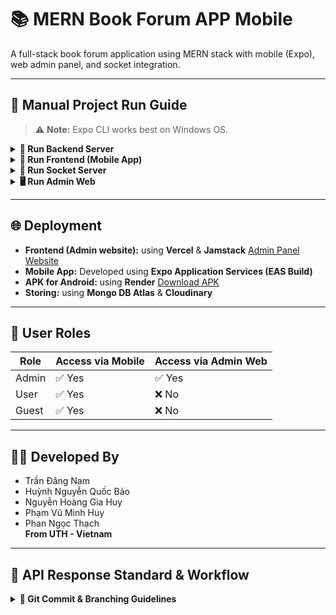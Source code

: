 # 📚 MERN Book Forum APP Mobile

A full-stack book forum application using MERN stack with mobile (Expo), web admin panel, and socket integration.

---

## 🚀 Manual Project Run Guide

> ⚠️ **Note:** Expo CLI works best on Windows OS.

<details>
<summary><strong>🔧 Run Backend Server</strong></summary>

```bash
cd backend
npm install
npm run dev
```

</details>

<details>
<summary><strong>📱 Run Frontend (Mobile App)</strong></summary>

```bash
cd FE
npm install
# Optional: Install this if socket-related errors occur
npm install socket.io-client

# Update API endpoint:
# Edit FE/constants/api.js and replace the base URL with your local IP address

npx expo
```

</details>

<details>
<summary><strong>📡 Run Socket Server</strong></summary>

```bash
cd socket
npm install
npm run dev
```

</details>

<details>
<summary><strong>🖥️ Run Admin Web</strong></summary>

```bash
cd admin
npm install
npm run dev
```

</details>

---

## 🌐 Deployment

- **Frontend (Admin website):** using **Vercel** & **Jamstack** [Admin Panel Website](https://mobile-ts-react-native.vercel.app)  
- **Mobile App:** Developed using **Expo Application Services (EAS Build)**  
- **APK for Android:** using **Render** [Download APK](https://drive.google.com/drive/u/0/folders/1vkefZtDQg6AyEZWCnVEFv7sa0YBBGEVG)
- **Storing:** using  **Mongo DB Atlas** & **Cloudinary**

---

## 👥 User Roles

| Role    | Access via Mobile | Access via Admin Web |
|---------|------------------ |----------------------|
| Admin   | ✅ Yes            | ✅ Yes              |
| User    | ✅ Yes            | ❌ No               |
| Guest   | ✅ Yes            | ❌ No               |

---

## 🧑‍💻 Developed By

- Trần Đăng Nam  
- Huỳnh Nguyễn Quốc Bảo  
- Nguyễn Hoàng Gia Huy  
- Phạm Vũ Minh Huy  
- Phan Ngọc Thạch  
**From UTH - Vietnam**

---

## 🔁 API Response Standard & Workflow


<details>
<summary><strong>📝 Git Commit & Branching Guidelines</strong></summary>


### ✅ Commit Message Convention

| Type       | Description                             |
|------------|-----------------------------------------|
| `feat:`    | New feature                             |
| `fix:`     | Bug fix                                 |
| `refactor:`| Code restructuring (no feature changes) |
| `docs:`    | Documentation updates                   |
| `chore:`   | Routine tasks (no logic impact)         |
| `style:`   | UI/CSS changes                          |
| `perf:`    | Performance improvements                |
| `vendor:`  | Dependency/package version updates      |

### 🌿 Branch Naming Convention

- Use lowercase and hyphens. Avoid special characters or uppercase.
- Examples:  
  - `feature/login`  
  - `bugfix/chat-not-loading`

---

### ✅ Success Response

```json
{
  "success": true,
  "message": "Request processed successfully",
  "data": {
    "id": "12345",
    "name": "abc",
    "email": "abc@example.com"
  },
  "meta": {
    "timestamp": "2024-12-28T15:00:00Z",
    "instance": "/api/v1/auth/login"
  }
}
```

### ❌ Error Response

```json
{
  "success": false,
  "errors": [
    {
      "code": 1002,
      "message": "Cannot update this record"
    }
  ],
  "meta": {
    "timestamp": "2025-01-26T03:50:52.555Z",
    "instance": "/api/v1/resource/123"
  }
}
```

#### 📌 Field Explanation

| Field     | Description                        |
|-----------|------------------------------------|
| `success` | Boolean indicating request success |
| `message` | Short message (used on frontend)   |
| `data`    | Data payload (on success)          |
| `errors`  | List of error details (on failure) |
| `code`    | Internal error code                |
| `meta`    | Metadata (timestamp, endpoint info)|

---

## 📊 REST API Status Codes

| Status | Meaning                           |
|--------|-----------------------------------|
| `200`  | OK – Request succeeded            |
| `201`  | Created – New resource added      |
| `400`  | Bad Request – Invalid input       |
| `401`  | Unauthorized – Invalid token      |
| `404`  | Not Found – Resource not found    |
| `500`  | Internal Server Error             |

</details>